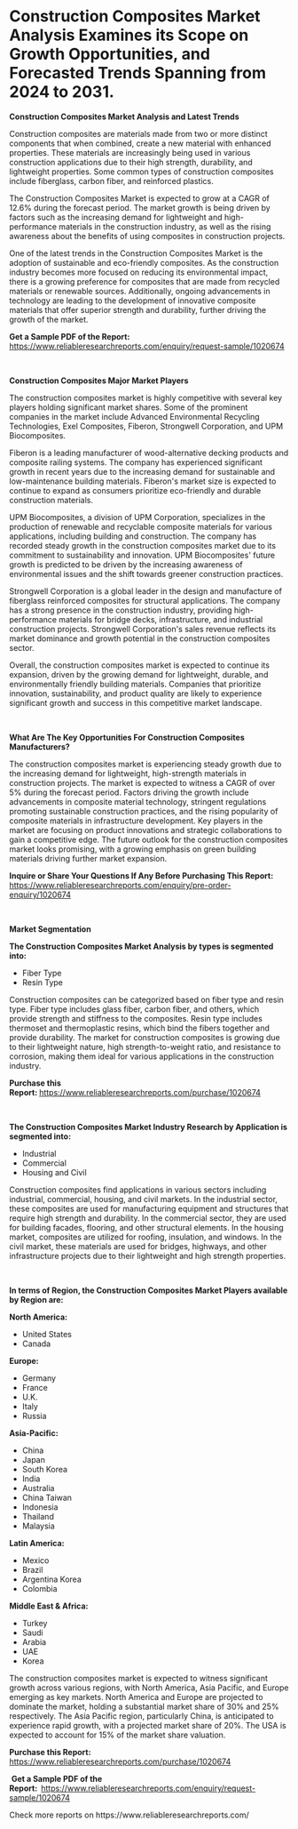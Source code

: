 <p><h1>Construction Composites Market Analysis Examines its Scope on Growth Opportunities, and Forecasted Trends Spanning from 2024 to 2031.</h1></p><p><strong>Construction Composites Market Analysis and Latest Trends</strong></p>
<p><p>Construction composites are materials made from two or more distinct components that when combined, create a new material with enhanced properties. These materials are increasingly being used in various construction applications due to their high strength, durability, and lightweight properties. Some common types of construction composites include fiberglass, carbon fiber, and reinforced plastics.</p><p>The Construction Composites Market is expected to grow at a CAGR of 12.6% during the forecast period. The market growth is being driven by factors such as the increasing demand for lightweight and high-performance materials in the construction industry, as well as the rising awareness about the benefits of using composites in construction projects.</p><p>One of the latest trends in the Construction Composites Market is the adoption of sustainable and eco-friendly composites. As the construction industry becomes more focused on reducing its environmental impact, there is a growing preference for composites that are made from recycled materials or renewable sources. Additionally, ongoing advancements in technology are leading to the development of innovative composite materials that offer superior strength and durability, further driving the growth of the market.</p></p>
<p><strong>Get a Sample PDF of the Report:&nbsp;</strong> <a href="https://www.reliableresearchreports.com/enquiry/request-sample/1020674">https://www.reliableresearchreports.com/enquiry/request-sample/1020674</a></p>
<p>&nbsp;</p>
<p><strong>Construction Composites Major Market Players</strong></p>
<p><p>The construction composites market is highly competitive with several key players holding significant market shares. Some of the prominent companies in the market include Advanced Environmental Recycling Technologies, Exel Composites, Fiberon, Strongwell Corporation, and UPM Biocomposites. </p><p>Fiberon is a leading manufacturer of wood-alternative decking products and composite railing systems. The company has experienced significant growth in recent years due to the increasing demand for sustainable and low-maintenance building materials. Fiberon's market size is expected to continue to expand as consumers prioritize eco-friendly and durable construction materials.</p><p>UPM Biocomposites, a division of UPM Corporation, specializes in the production of renewable and recyclable composite materials for various applications, including building and construction. The company has recorded steady growth in the construction composites market due to its commitment to sustainability and innovation. UPM Biocomposites' future growth is predicted to be driven by the increasing awareness of environmental issues and the shift towards greener construction practices.</p><p>Strongwell Corporation is a global leader in the design and manufacture of fiberglass reinforced composites for structural applications. The company has a strong presence in the construction industry, providing high-performance materials for bridge decks, infrastructure, and industrial construction projects. Strongwell Corporation's sales revenue reflects its market dominance and growth potential in the construction composites sector.</p><p>Overall, the construction composites market is expected to continue its expansion, driven by the growing demand for lightweight, durable, and environmentally friendly building materials. Companies that prioritize innovation, sustainability, and product quality are likely to experience significant growth and success in this competitive market landscape.</p></p>
<p>&nbsp;</p>
<p><strong>What Are The Key Opportunities For Construction Composites Manufacturers?</strong></p>
<p><p>The construction composites market is experiencing steady growth due to the increasing demand for lightweight, high-strength materials in construction projects. The market is expected to witness a CAGR of over 5% during the forecast period. Factors driving the growth include advancements in composite material technology, stringent regulations promoting sustainable construction practices, and the rising popularity of composite materials in infrastructure development. Key players in the market are focusing on product innovations and strategic collaborations to gain a competitive edge. The future outlook for the construction composites market looks promising, with a growing emphasis on green building materials driving further market expansion.</p></p>
<p><strong>Inquire or Share Your Questions If Any Before Purchasing This Report:</strong> <a href="https://www.reliableresearchreports.com/enquiry/pre-order-enquiry/1020674">https://www.reliableresearchreports.com/enquiry/pre-order-enquiry/1020674</a></p>
<p>&nbsp;</p>
<p><strong>Market Segmentation</strong></p>
<p><strong>The Construction Composites Market Analysis by types is segmented into:</strong></p>
<p><ul><li>Fiber Type</li><li>Resin Type</li></ul></p>
<p><p>Construction composites can be categorized based on fiber type and resin type. Fiber type includes glass fiber, carbon fiber, and others, which provide strength and stiffness to the composites. Resin type includes thermoset and thermoplastic resins, which bind the fibers together and provide durability. The market for construction composites is growing due to their lightweight nature, high strength-to-weight ratio, and resistance to corrosion, making them ideal for various applications in the construction industry.</p></p>
<p><strong>Purchase this Report:&nbsp;</strong><a href="https://www.reliableresearchreports.com/purchase/1020674">https://www.reliableresearchreports.com/purchase/1020674</a></p>
<p>&nbsp;</p>
<p><strong>The Construction Composites Market Industry Research by Application is segmented into:</strong></p>
<p><ul><li>Industrial</li><li>Commercial</li><li>Housing and Civil</li></ul></p>
<p><p>Construction composites find applications in various sectors including industrial, commercial, housing, and civil markets. In the industrial sector, these composites are used for manufacturing equipment and structures that require high strength and durability. In the commercial sector, they are used for building facades, flooring, and other structural elements. In the housing market, composites are utilized for roofing, insulation, and windows. In the civil market, these materials are used for bridges, highways, and other infrastructure projects due to their lightweight and high strength properties.</p></p>
<p>&nbsp;</p>
<p><strong>In terms of Region, the Construction Composites Market Players available by Region are:</strong></p>
<p>
    <p> <strong> North America: </strong>
        <ul>
            <li>United States</li>
            <li>Canada</li>
        </ul>
        </p> 
    <p> <strong> Europe: </strong>
        <ul>
            <li>Germany</li>
            <li>France</li>
            <li>U.K.</li>
            <li>Italy</li>
            <li>Russia</li>
        </ul>
        </p> 
    <p> <strong> Asia-Pacific: </strong>
        <ul>
            <li>China</li>
            <li>Japan</li>
            <li>South Korea</li>
            <li>India</li>
            <li>Australia</li>
            <li>China Taiwan</li>
            <li>Indonesia</li>
            <li>Thailand</li>
            <li>Malaysia</li>
        </ul>
        </p> 
    <p> <strong> Latin America: </strong>
        <ul>
            <li>Mexico</li>
            <li>Brazil</li>
            <li>Argentina Korea</li>
            <li>Colombia</li>
        </ul>
        </p> 
    <p> <strong> Middle East & Africa: </strong>
        <ul>
            <li>Turkey</li>
            <li>Saudi</li>
            <li>Arabia</li>
            <li>UAE</li>
            <li>Korea</li>
        </ul>
    </p>
    </p>
<p><p>The construction composites market is expected to witness significant growth across various regions, with North America, Asia Pacific, and Europe emerging as key markets. North America and Europe are projected to dominate the market, holding a substantial market share of 30% and 25% respectively. The Asia Pacific region, particularly China, is anticipated to experience rapid growth, with a projected market share of 20%. The USA is expected to account for 15% of the market share valuation.</p></p>
<p><strong>Purchase this Report: </strong><a href="https://www.reliableresearchreports.com/purchase/1020674">https://www.reliableresearchreports.com/purchase/1020674</a></p>
<p>&nbsp;<strong>Get a Sample PDF of the Report:&nbsp;&nbsp;</strong><a href="https://www.reliableresearchreports.com/enquiry/request-sample/1020674">https://www.reliableresearchreports.com/enquiry/request-sample/1020674</a></p>
<p><strong></strong></p>
<p>Check more reports on https://www.reliableresearchreports.com/</p>